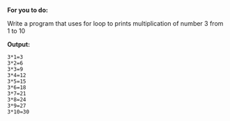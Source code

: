 **For you to do:**

Write a program that uses for loop to prints multiplication of number 3 from 1 to 10

**Output:**

```
3*1=3
3*2=6
3*3=9
3*4=12
3*5=15
3*6=18
3*7=21
3*8=24
3*9=27
3*10=30
```